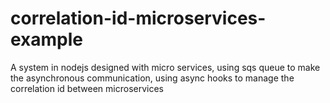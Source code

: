 # correlation-id-microservices-example
A system in nodejs designed with micro services, using sqs queue to make the asynchronous communication, using async hooks to manage the correlation id between microservices
